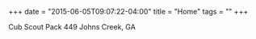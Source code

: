 +++
date = "2015-06-05T09:07:22-04:00"
title = "Home"
tags = ""
+++

Cub Scout Pack 449
Johns Creek, GA
